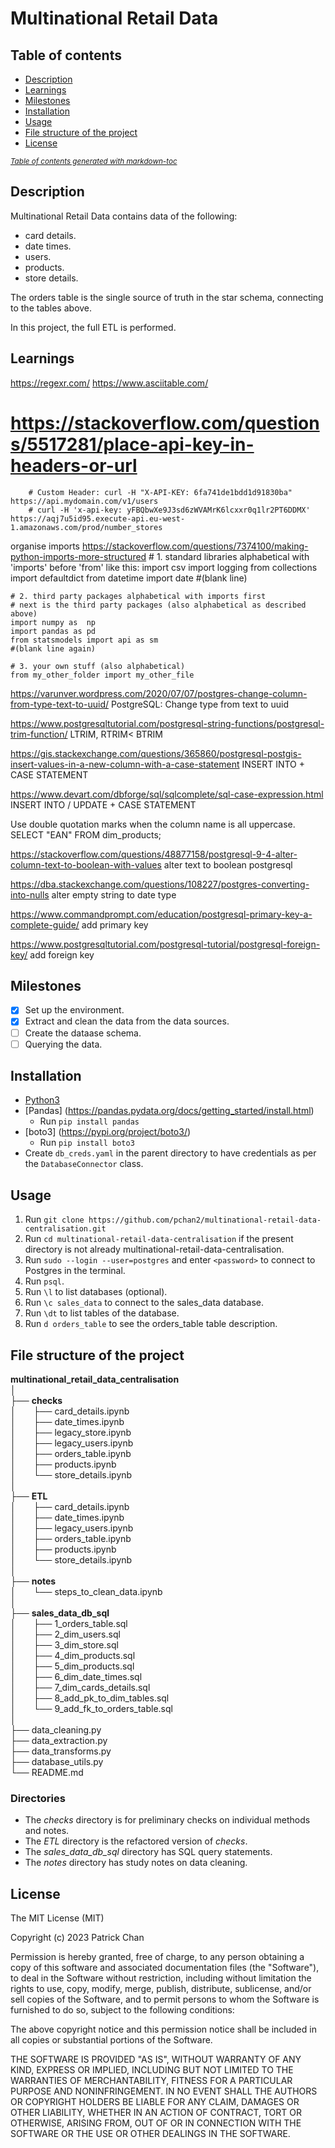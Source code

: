 # Multinational Retail Data

## Table of contents

* [Description](#description)
* [Learnings](#learnings)
* [Milestones](#milestones)
* [Installation](#installation)
* [Usage](#usage)
* [File structure of the project](#file-structure-of-the-project)
* [License](#license)

<small><i><a href='http://ecotrust-canada.github.io/markdown-toc/'>Table of contents generated with markdown-toc</a></i></small>

## Description

Multinational Retail Data contains data of the following:
- card details.
- date times.
- users.
- products.
- store details.

The orders table is the single source of truth in the star schema, connecting to the tables above.

In this project, the full ETL is performed.

## Learnings
https://regexr.com/
https://www.asciitable.com/

# https://stackoverflow.com/questions/5517281/place-api-key-in-headers-or-url
        # Custom Header: curl -H "X-API-KEY: 6fa741de1bdd1d91830ba" https://api.mydomain.com/v1/users
        # curl -H 'x-api-key: yFBQbwXe9J3sd6zWVAMrK6lcxxr0q1lr2PT6DDMX' https://aqj7u5id95.execute-api.eu-west-1.amazonaws.com/prod/number_stores

organise imports https://stackoverflow.com/questions/7374100/making-python-imports-more-structured
    # 1. standard libraries alphabetical with 'imports' before 'from' like this:
    import csv
    import logging
    from collections import defaultdict
    from datetime import date
    #(blank line)

    # 2. third party packages alphabetical with imports first
    # next is the third party packages (also alphabetical as described above)
    import numpy as  np 
    import pandas as pd
    from statsmodels import api as sm
    #(blank line again)

    # 3. your own stuff (also alphabetical) 
    from my_other_folder import my_other_file

https://varunver.wordpress.com/2020/07/07/postgres-change-column-from-type-text-to-uuid/
PostgreSQL: Change type from text to uuid

https://www.postgresqltutorial.com/postgresql-string-functions/postgresql-trim-function/
LTRIM, RTRIM< BTRIM

https://gis.stackexchange.com/questions/365860/postgresql-postgis-insert-values-in-a-new-column-with-a-case-statement
INSERT INTO + CASE STATEMENT

https://www.devart.com/dbforge/sql/sqlcomplete/sql-case-expression.html
INSERT INTO / UPDATE + CASE STATEMENT

Use double quotation marks when the column name is all uppercase.
SELECT "EAN" FROM dim_products;

https://stackoverflow.com/questions/48877158/postgresql-9-4-alter-column-text-to-boolean-with-values
alter text to boolean postgresql 

https://dba.stackexchange.com/questions/108227/postgres-converting-into-nulls
alter empty string to date type

https://www.commandprompt.com/education/postgresql-primary-key-a-complete-guide/
add primary key

https://www.postgresqltutorial.com/postgresql-tutorial/postgresql-foreign-key/
add foreign key

## Milestones
- [x] Set up the environment.
- [x] Extract and clean the data from the data sources.
- [ ] Create the dataase schema.
- [ ] Querying the data.

## Installation

- [Python3](https://www.python.org/downloads/)
- [Pandas] (https://pandas.pydata.org/docs/getting_started/install.html)
    - Run `pip install pandas`
- [boto3] (https://pypi.org/project/boto3/)
    - Run `pip install boto3`
- Create `db_creds.yaml` in the parent directory to have credentials as per the `DatabaseConnector`
  class.

## Usage

1. Run `git clone https://github.com/pchan2/multinational-retail-data-centralisation.git`
1. Run `cd multinational-retail-data-centralisation` if the present directory is not already 
   multinational-retail-data-centralisation.
1. Run `sudo --login --user=postgres` and enter `<password>` to connect to Postgres in the terminal.
1. Run `psql`.
1. Run `\l` to list databases (optional).
1. Run `\c sales_data` to connect to the sales_data database.
1. Run `\dt` to list tables of the database.
1. Run `d orders_table` to see the orders_table table description.

## File structure of the project

**multinational_retail_data_centralisation**  
│  
├── **checks**  
│&emsp;&emsp;├── card_details.ipynb  
│&emsp;&emsp;├── date_times.ipynb  
│&emsp;&emsp;├── legacy_store.ipynb  
│&emsp;&emsp;├── legacy_users.ipynb  
│&emsp;&emsp;├── orders_table.ipynb  
│&emsp;&emsp;├── products.ipynb  
│&emsp;&emsp;└── store_details.ipynb  
│  
├── **ETL**  
│&emsp;&emsp;├── card_details.ipynb  
│&emsp;&emsp;├── date_times.ipynb  
│&emsp;&emsp;├── legacy_users.ipynb  
│&emsp;&emsp;├── orders_table.ipynb  
│&emsp;&emsp;├── products.ipynb  
│&emsp;&emsp;└── store_details.ipynb  
│  
├── **notes**  
│&emsp;&emsp;└── steps_to_clean_data.ipynb  
│  
├── **sales_data_db_sql**  
│&emsp;&emsp;├── 1_orders_table.sql  
│&emsp;&emsp;├── 2_dim_users.sql  
│&emsp;&emsp;├── 3_dim_store.sql  
│&emsp;&emsp;├── 4_dim_products.sql  
│&emsp;&emsp;├── 5_dim_products.sql  
│&emsp;&emsp;├── 6_dim_date_times.sql  
│&emsp;&emsp;├── 7_dim_cards_details.sql  
│&emsp;&emsp;├── 8_add_pk_to_dim_tables.sql  
│&emsp;&emsp;└── 9_add_fk_to_orders_table.sql  
│  
├── data_cleaning.py  
├── data_extraction.py  
├── data_transforms.py  
├── database_utils.py  
└── README.md  

### Directories
- The *checks* directory is for preliminary checks on individual methods and notes.
- The *ETL* directory is the refactored version of *checks*.
- The *sales_data_db_sql* directory has SQL query statements. 
- The *notes* directory has study notes on data cleaning.

## License

The MIT License (MIT)

Copyright (c) 2023 Patrick Chan

Permission is hereby granted, free of charge, to any person obtaining a copy of this software and associated documentation files (the "Software"), to deal in the Software without restriction, including without limitation the rights to use, copy, modify, merge, publish, distribute, sublicense, and/or sell copies of the Software, and to permit persons to whom the Software is furnished to do so, subject to the following conditions:

The above copyright notice and this permission notice shall be included in all copies or substantial portions of the Software.

THE SOFTWARE IS PROVIDED "AS IS", WITHOUT WARRANTY OF ANY KIND, EXPRESS OR IMPLIED, INCLUDING BUT NOT LIMITED TO THE WARRANTIES OF MERCHANTABILITY, FITNESS FOR A PARTICULAR PURPOSE AND NONINFRINGEMENT. IN NO EVENT SHALL THE AUTHORS OR COPYRIGHT HOLDERS BE LIABLE FOR ANY CLAIM, DAMAGES OR OTHER LIABILITY, WHETHER IN AN ACTION OF CONTRACT, TORT OR OTHERWISE, ARISING FROM, OUT OF OR IN CONNECTION WITH THE SOFTWARE OR THE USE OR OTHER DEALINGS IN THE SOFTWARE.